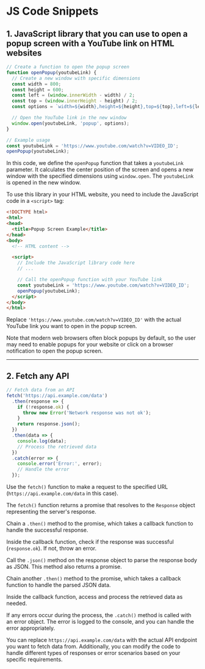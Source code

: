 # JS Code Snippets

## 1. JavaScript library that you can use to open a popup screen with a YouTube link on HTML websites

```javascript
// Create a function to open the popup screen
function openPopup(youtubeLink) {
  // Create a new window with specific dimensions
  const width = 800;
  const height = 600;
  const left = (window.innerWidth - width) / 2;
  const top = (window.innerHeight - height) / 2;
  const options = `width=${width},height=${height},top=${top},left=${left}`;

  // Open the YouTube link in the new window
  window.open(youtubeLink, 'popup', options);
}

// Example usage
const youtubeLink = 'https://www.youtube.com/watch?v=VIDEO_ID';
openPopup(youtubeLink);
```

In this code, we define the `openPopup` function that takes a `youtubeLink` parameter. It calculates the center position of the screen and opens a new window with the specified dimensions using `window.open`. The `youtubeLink` is opened in the new window.

To use this library in your HTML website, you need to include the JavaScript code in a `<script>` tag:

```html
<!DOCTYPE html>
<html>
<head>
  <title>Popup Screen Example</title>
</head>
<body>
  <!-- HTML content -->

  <script>
    // Include the JavaScript library code here
    // ...

    // Call the openPopup function with your YouTube link
    const youtubeLink = 'https://www.youtube.com/watch?v=VIDEO_ID';
    openPopup(youtubeLink);
  </script>
</body>
</html>
```

Replace `'https://www.youtube.com/watch?v=VIDEO_ID'` with the actual YouTube link you want to open in the popup screen.

Note that modern web browsers often block popups by default, so the user may need to enable popups for your website or click on a browser notification to open the popup screen.
*****

## 2. Fetch any API 

```javascript
// Fetch data from an API
fetch('https://api.example.com/data')
  .then(response => {
    if (!response.ok) {
      throw new Error('Network response was not ok');
    }
    return response.json();
  })
  .then(data => {
    console.log(data);
    // Process the retrieved data
  })
  .catch(error => {
    console.error('Error:', error);
    // Handle the error
  });
```

Use the `fetch()` function to make a request to the specified URL (`https://api.example.com/data` in this case). 

The `fetch()` function returns a promise that resolves to the `Response` object representing the server's response.

Chain a `.then()` method to the promise, which takes a callback function to handle the successful response.

Inside the callback function, check if the response was successful (`response.ok`). If not, throw an error.

Call the `.json()` method on the response object to parse the response body as JSON. This method also returns a promise.

Chain another `.then()` method to the promise, which takes a callback function to handle the parsed JSON data.

Inside the callback function, access and process the retrieved data as needed.

If any errors occur during the process, the `.catch()` method is called with an error object. The error is logged to the console, and you can handle the error appropriately.

You can replace `https://api.example.com/data` with the actual API endpoint you want to fetch data from. Additionally, you can modify the code to handle different types of responses or error scenarios based on your specific requirements.
